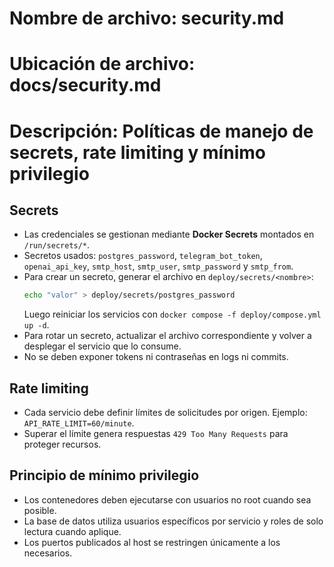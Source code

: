 # Nombre de archivo: security.md
# Ubicación de archivo: docs/security.md
# Descripción: Políticas de manejo de secrets, rate limiting y mínimo privilegio

## Secrets

- Las credenciales se gestionan mediante **Docker Secrets** montados en `/run/secrets/*`.
- Secretos usados: `postgres_password`, `telegram_bot_token`, `openai_api_key`, `smtp_host`, `smtp_user`, `smtp_password` y `smtp_from`.
- Para crear un secreto, generar el archivo en `deploy/secrets/<nombre>`:
  ```bash
  echo "valor" > deploy/secrets/postgres_password
  ```
  Luego reiniciar los servicios con `docker compose -f deploy/compose.yml up -d`.
- Para rotar un secreto, actualizar el archivo correspondiente y volver a desplegar el servicio que lo consume.
- No se deben exponer tokens ni contraseñas en logs ni commits.

## Rate limiting

- Cada servicio debe definir límites de solicitudes por origen. Ejemplo: `API_RATE_LIMIT=60/minute`.
- Superar el límite genera respuestas `429 Too Many Requests` para proteger recursos.

## Principio de mínimo privilegio

- Los contenedores deben ejecutarse con usuarios no root cuando sea posible.
- La base de datos utiliza usuarios específicos por servicio y roles de solo lectura cuando aplique.
- Los puertos publicados al host se restringen únicamente a los necesarios.
